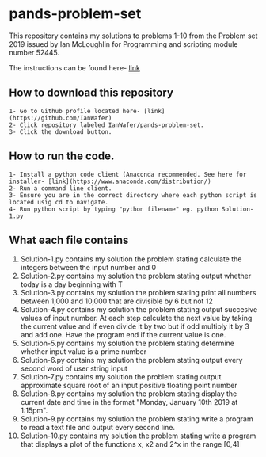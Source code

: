 # pands-problem-set

This repository contains my solutions to problems 1-10 from the Problem set 2019 issued by Ian McLoughlin for Programming and scripting module number 52445.

The instructions can be found here- [link](https://github.com/ianmcloughlin/problems-pands-2019/raw/master/problems.pdf)

## How to download this repository
    1- Go to Github profile located here- [link](https://github.com/IanWafer)
    2- Click repository labeled IanWafer/pands-problem-set.
    3- Click the download button.

## How to run the code.
    1- Install a python code client (Anaconda recommended. See here for installer- [link](https://www.anaconda.com/distribution/)
    2- Run a command line client.
    3- Ensure you are in the correct directory where each python script is located usig cd to navigate.
    4- Run python script by typing "python filename" eg. python Solution-1.py

## What each file contains
1. Solution-1.py contains my solution the problem stating calculate the integers between the input number and 0
2. Solution-2.py contains my solution the problem stating output whether today is a day beginning with T
3. Solution-3.py contains my solution the problem stating print all numbers between 1,000 and 10,000 that are divisible by 6 but not 12
4. Solution-4.py contains my solution the problem stating output succesive values of input number. At each step calculate the next value by          taking the current value and if even divide it by two but if odd multiply it by 3 and add one. Have the program end if the current value is       one.
5. Solution-5.py contains my solution the problem stating determine whether input value is a prime number
6. Solution-6.py contains my solution the problem stating output every second word of user string input
7. Solution-7.py contains my solution the problem stating output approximate square root of an input positive floating point number
8. Solution-8.py contains my solution the problem stating display the current date and time in the format "Monday, January 10th 2019 at 1:15pm".
9. Solution-9.py contains my solution the problem stating write a program to read a text file and output every second line.
10. Solution-10.py contains my solution the problem stating write a program that displays a plot of the functions x, x2 and 2^x in the range [0,4]
